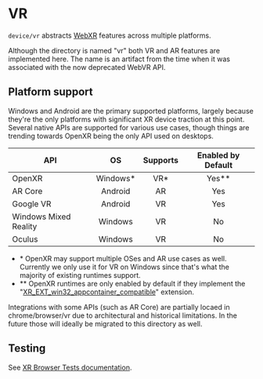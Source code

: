 # VR

`device/vr` abstracts [WebXR](https://immersive-web.github.io/webxr/) features
across multiple platforms.

Although the directory is named "vr" both VR and AR features are implemented
here. The name is an artifact from the time when it was associated with the now
deprecated WebVR API.

## Platform support

Windows and Android are the primary supported platforms, largely because they're
the only platforms with significant XR device traction at this point. Several
native APIs are supported for various use cases, though things are trending
towards OpenXR being the only API used on desktops.

| API                   | OS       | Supports | Enabled by Default |
|-----------------------|:--------:|:--------:|:------------------:|
| OpenXR                | Windows* | VR*      | Yes**              |
| AR Core               | Android  | AR       | Yes                |
| Google VR             | Android  | VR       | Yes                |
| Windows Mixed Reality | Windows  | VR       | No                 |
| Oculus                | Windows  | VR       | No                 |

 - \* OpenXR may support multiple OSes and AR use cases as well. Currently we
   only use it for VR on Windows since that's what the majority of existing
   runtimes support.
 - ** OpenXR runtimes are only enabled by default if they implement the
   "[XR_EXT_win32_appcontainer_compatible](https://www.khronos.org/registry/OpenXR/specs/1.0/html/xrspec.html#XR_EXT_win32_appcontainer_compatible)"
   extension.

Integrations with some APIs (such as AR Core) are partially locaed in
chrome/browser/vr due to architectural and historical limitations. In the future
those will ideally be migrated to this directory as well.

## Testing
See [XR Browser Tests documentation](../../chrome/vr/test/xr_browser_tests.md).
